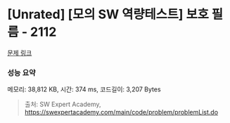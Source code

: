 # [Unrated] [모의 SW 역량테스트] 보호 필름 - 2112 

[문제 링크](https://swexpertacademy.com/main/code/problem/problemDetail.do?contestProbId=AV5V1SYKAaUDFAWu) 

### 성능 요약

메모리: 38,812 KB, 시간: 374 ms, 코드길이: 3,207 Bytes



> 출처: SW Expert Academy, https://swexpertacademy.com/main/code/problem/problemList.do